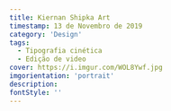 ```yaml
---
title: Kiernan Shipka Art
timestamp: 13 de Novembro de 2019
category: 'Design'
tags:
  - Tipografia cinética
  - Edição de video
cover: https://i.imgur.com/WOL8Ywf.jpg
imgorientation: 'portrait'
description:
fontStyle: ''
---
```

